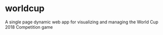 # worldcup
A single page dynamic web app for visualizing and managing the World Cup 2018 Competition game
